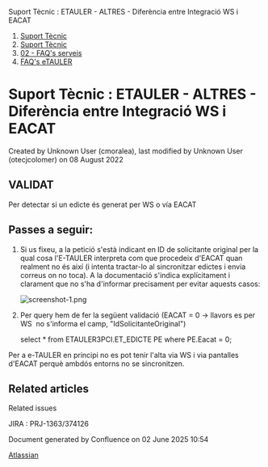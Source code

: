 Suport Tècnic : ETAULER - ALTRES - Diferència entre Integració WS i EACAT  

1.  [Suport Tècnic](index.md)
2.  [Suport Tècnic](13893782.md)
3.  [02 - FAQ's serveis](26313393.md)
4.  [FAQ's eTAULER](28705565.md)

Suport Tècnic : ETAULER - ALTRES - Diferència entre Integració WS i EACAT
=========================================================================

Created by Unknown User (cmoralea), last modified by Unknown User (otecjcolomer) on 08 August 2022

VALIDAT
-------

Per detectar si un edicte és generat per WS o vía EACAT

Passes a seguir:
----------------

  

1.  Si us fixeu, a la petició s'està indicant en ID de solicitante original per la qual cosa l'E-TAULER interpreta com que procedeix d'EACAT quan realment no és així (i intenta tractar-lo al sincronitzar edictes i envia correus on no toca). A la documentació s'indica explícitament i clarament que no s'ha d'informar precisament per evitar aquests casos:
    
    ![screenshot-1.png](https://contacte.aoc.cat/secure/attachment/16824/screenshot-1.png)
    
2.  Per query hem de fer la següent validació (EACAT = 0 → llavors es per WS  no s'informa el camp, "IdSolicitanteOriginal")
    
    select \* from ETAULER3PCI.ET\_EDICTE PE where PE.Eacat = 0;
    

  

Per a e-TAULER en principi no es pot tenir l'alta via WS i via pantalles d'EACAT perquè ambdós entorns no se sincronitzen.

Related articles
----------------

  

Related issues

JIRA : PRJ-1363/374126 

Document generated by Confluence on 02 June 2025 10:54

[Atlassian](http://www.atlassian.com/)